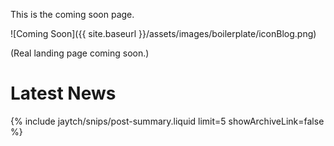 This is the coming soon page.

![Coming Soon]({{ site.baseurl }}/assets/images/boilerplate/iconBlog.png)

(Real landing page coming soon.)

# **Latest News**

{% include jaytch/snips/post-summary.liquid limit=5 showArchiveLink=false %}